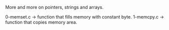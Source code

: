 More and more on pointers, strings and arrays.

0-memset.c -> function that fills memory with constant byte.
1-memcpy.c -> function that copies memory area.



